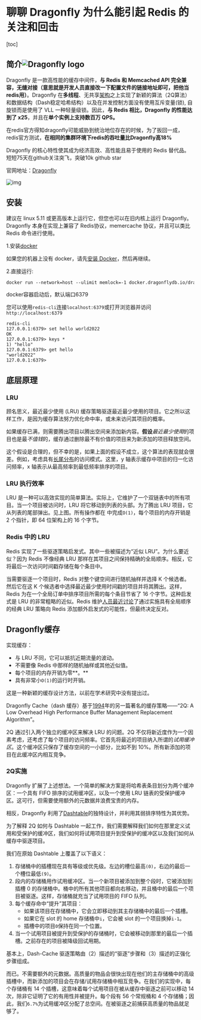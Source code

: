 # 聊聊 Dragonfly 为什么能引起 Redis 的关注和回击

[toc]

## 简介![Dragonfly logo](https://dragonflydb.io/img/logo.svg)

Dragonfly 是一款高性能的缓存中间件，**与 Redis 和 Memcached API 完全兼容，无缝对接（意思就是开发人员直接改一下配置文件的链接地址即可，把他当redis用）**。Dragonfly 在**多线程**、无共享[架构](https://so.csdn.net/so/search?q=架构&spm=1001.2101.3001.7020)之上实现了新颖的算法（2Q算法）和数据结构（Dash稳定哈希结构）以及在并发控制方面没有使用互斥变量(锁), 自旋锁而是使用了 VLL 一种轻量级锁。因此，**与 Redis 相比，Dragonfly 的性能达到了 x25**，并且在**单个实例上支持数百万 QPS。**

在redis官方得知dragonfly可能威胁到统治地位存在的时候，为了扳回一成，redis官方测试，**在相同的集群环境下redis的吞吐量比Dragonfly高18%**

Dragonfly 的核心特性使其成为经济高效、高性能且易于使用的 Redis 替代品。 短短75天在github关注突飞，突破10k github star

官网地址：[Dragonfly](https://dragonflydb.io/)

![img](https://img-blog.csdnimg.cn/860891daf6cf48a38b07dfc1e0530a8a.png)

## 安装

建议在 linux 5.11 或更高版本上运行它，但您也可以在旧内核上运行 Dragonfly。Dragonfly 本身在实现上兼容了 Redis协议，memercache 协议，并且可以类比 Redis 命令进行使用。

1.安装[docker](https://so.csdn.net/so/search?q=docker&spm=1001.2101.3001.7020)

如果您的机器上没有 docker，请先[安装 Docker](https://docs.docker.com/get-docker/)，然后再继续。

2.直接运行:

```dockerfile
docker run --network=host --ulimit memlock=-1 docker.dragonflydb.io/dragonflydb/dragonfly
```

docker容器启动后，默认端口6379

您可以使用`redis-cli`连接`localhost:6379`或打开浏览器并访问`http://localhost:6379`

```shell
redis-cli
127.0.0.1:6379> set hello world2022
OK
127.0.0.1:6379> keys *
1) "hello"
127.0.0.1:6379> get hello
"world2022"
127.0.0.1:6379>
```



## 底层原理

### LRU

顾名思义，最近最少使用 (LRU) 缓存策略驱逐最近最少使用的项目。它之所以这样工作，是因为缓存算法努力优化命中率，或未来访问其项目的概率。

如果缓存已满，则需要腾出项目以腾出空间来添加新内容。**假设***最近最少使用*的项目也是最*不值钱*的，缓存通过删除最不有价值的项目来为新添加的项目释放空间。

这个假设是合理的，但不幸的是，如果上面的假设不成立，这个算法的表现就会很差。例如，考虑具有[长尾分布](https://en.wikipedia.org/wiki/Long_tail)的访问模式。这里，y 轴表示缓存中项目的归一化访问频率，x 轴表示从最高频率到最低频率排序的项目。

### LRU 执行效率

LRU 是一种可以高效实现的简单算法。实际上，它维护了一个双链表中的所有项目。当一个项目被访问时，LRU 将它移动到列表的头部。为了腾出 LRU 项目，它从列表的尾部弹出。见上图。所有操作都在 中完成`O(1)`，每个项目的内存开销是 2 个指针，即 64 位架构上的 16 个字节。

### Redis 中的 LRU

Redis 实现了一些驱逐策略启发式。其中一些被描述为“近似 LRU”。为什么要近似？因为 Redis 不像经典 LRU 那样在其项目之间保持精确的全局顺序。相反，它将最后一次访问时间戳存储在每个条目中。

当需要驱逐一个项目时，Redis 对整个键空间进行随机抽样并选择 K 个候选者。然后它在这 K 个候选者中选择最近最少使用时间戳的项目并将其腾出。这样，Redis 为在一个全局订单中排序项目所需的每个条目节省了 16 个字节。这种启发式是 LRU 的非常粗略的近似。Redis 维护[人员最近讨论](https://github.com/redis/redis/issues/8947)了通过实施具有全局顺序的经典 LRU 策略向 Redis 添加额外启发式的可能性，但最终决定反对。



## Dragonfly缓存

实现缓存：

- 与 LRU 不同，它可以抵抗近期流量的波动。
- 不需要像 Redis 中那样的随机抽样或其他近似值。
- 每个项目的内存开销为零**。**
- 具有非常小`O(1)`的运行时开销。

这是一种新颖的缓存设计方法，以前在学术研究中没有提出过。

Dragonfly Cache（dash 缓存）基于[1994](https://api.semanticscholar.org/CorpusID:6259428)年的另一篇著名的缓存策略——“2Q: A Low Overhead High Performance Buffer Management Replacement Algorithm”。

2Q 通过引入两个独立的缓冲区来解决 LRU 的问题。2Q 不仅将新近度作为一个因素考虑，还考虑了每个项目的访问频率。它首先将最近的项目纳入所谓的*试用缓冲区*。这个缓冲区只保存了缓存空间的一小部分，比如不到 10%。所有新添加的项目在此缓冲区内相互竞争。

### 2Q实施

Dragonfly 扩展了上述想法。一个简单的解决方案是将哈希表条目划分为两个缓冲区：一个具有 FIFO 排序的试用缓冲区，以及一个使用 LRU 链表的受保护缓冲区。这可行，但需要使用额外的元数据并浪费宝贵的内存。

相反，Dragonfly 利用了[Dashtable](https://github.com/dragonflydb/dragonfly/blob/main/doc/dashtable.md)的独特设计，并利用其弱排序特性为其优势。

为了解释 2Q 如何与 Dashtable 一起工作，我们需要解释我们如何在那里定义试用和受保护的缓冲区，我们如何将试用项目提升到受保护的缓冲区以及我们如何从缓存中驱逐项目。



我们在原始 Dashtable 上覆盖了以下语义：

1. 存储桶中的插槽现在具有等级或优先级。左边的槽位最高`(0)`，右边的最后一个槽位最低`(9)`。
2. 段内的存储桶用作试用缓冲区。当一个新项目被添加到整个段时，它被添加到插槽 0 的存储桶中。桶中的所有其他项目都向右移动，并且桶中的最后一个项目被驱逐。这样，存储桶就充当了试用项目的 FIFO 队列。
3. 每个缓存命中“提升”其项目：
    - 如果该项目在存储桶中，它会立即移动到其主存储桶中的最后一个插槽。
    - 如果它在 slot 的 home 存储桶中`i`，它会被 slot 的一个项目换掉`i-1`。
    - 插槽中的项目`0`保持在同一个位置。
4. 当一个试用项目被提升到受保护的存储桶时，它会被移动到那里的最后一个插槽。之前存在的项目被降级回试用期。

基本上，Dash-Cache 驱逐策略由（2）描述的“驱逐”步骤和（3）描述的正强化步骤组成。

而已。不需要额外的元数据。高质量的物品会很快出现在他们的主存储桶中的高级插槽中，而新添加的项目会在存储/试用存储桶中相互竞争。在我们的实现中，每个存储桶有 14 个插槽，这意味着每个试用项目在被从缓存中驱逐之前可以移动 14 次，除非它证明了它的有用性并被提升。每个段有 56 个常规桶和 4 个存储桶；因此，我们`6.7%`为试用缓冲区分配了总空间。在被驱逐之前捕获高质量的物品就足够了。

